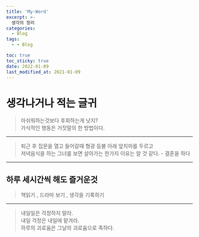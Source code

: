 ```yaml
---
title: 'My-Word'
excerpt: >-
  생각의 정리
categories:
  - Blog
tags:
  - - Blog

toc: true
toc_sticky: true
date: 2022-01-09
last_modified_at: 2021-01-09
---
```

# 생각나거나 적는 글귀
 
>아쉬워하는것보다 후회하는게 낫지?  
 가식적인 행동은 거짓말의 한 방법이다.

***
> 퇴근 후 집문을 열고 들어갈때 형광 등불 아래 앞치마를 두르고  
 저녁음식을 하는 그녀를 보면 살아가는 한가지 이유는 알 것 같다. - 결혼을 하다

***
 ## 하루 세시간씩 해도 즐거운것
> 책읽기 ,  드라마 보기 , 생각을 기록하기

***
>내일일은 걱정하지 말라.  
내일 걱정은 내일에 맡겨라.  
하루의 괴로움은 그날의 괴로움으로 족하다.  








    


